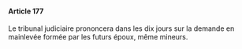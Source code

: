 #### Article 177

Le tribunal judiciaire prononcera dans les dix jours sur la demande en mainlevée formée par les futurs époux, même mineurs.

